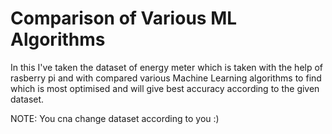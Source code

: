 # Comparison of Various ML Algorithms


In this I've taken the dataset of energy meter which is taken with the help of rasberry pi and with compared various Machine Learning algorithms to find which is most optimised and will give best accuracy according to the given dataset. 

NOTE: You cna change dataset according to you :)
